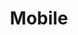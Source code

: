 ---
layout: redirect.njk
tags: level2
key: mobile_fr
title: Mobile
alternativetitle: Design System Mobile
redirect: /en/design-system/mobile/overview/
parent: designsystem_fr
order: 30
---